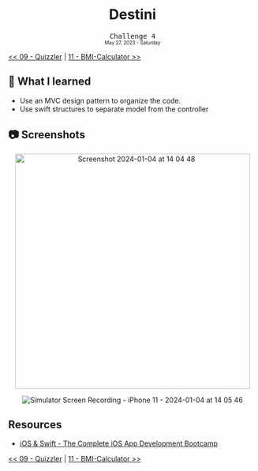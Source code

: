 <div align = center>
  <h1>Destini</h1>
  <samp>Challenge 4</samp>
  <br>
  <sub>
  <small>May 27, 2023 - Saturday</small>
  </sub>
</div>

[<< 09 - Quizzler](../09%20-%20Quizzler) | [11 - BMI-Calculator >>](../11%20-%20BMI-Calculator)

## 📝 What I learned

- Use an MVC design pattern to organize the code.
- Use swift structures to separate model from the controller

## 📷 Screenshots

<div align = center>
  <img width="476" alt="Screenshot 2024-01-04 at 14 04 48" src="https://github.com/ItsLuciferBC/Swift-Bootcamp/assets/83160142/104c1dca-cd12-4504-813e-10f13837521e">

  ![Simulator Screen Recording - iPhone 11 - 2024-01-04 at 14 05 46](https://github.com/ItsLuciferBC/Swift-Bootcamp/assets/83160142/822d9821-9a2a-45ba-a231-c7b22fc19c2b)

</div>

## Resources

- [iOS & Swift - The Complete iOS App Development Bootcamp](https://www.udemy.com/course/ios-13-app-development-bootcamp/learn/lecture/16253100#overview)

[<< 09 - Quizzler](../09%20-%20Quizzler) | [11 - BMI-Calculator >>](../11%20-%20BMI-Calculator)
